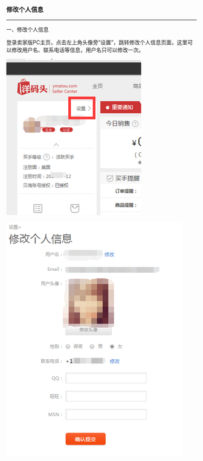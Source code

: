 ### 修改个人信息

---

一、修改个人信息

登录卖家版PC主页，点击左上角头像旁“设置”，跳转修改个人信息页面，这里可以修改用户名、联系电话等信息，用户名只可以修改一次。

![](/seller-platform/images/xggrxx_1.png)

![](/seller-platform/images/xggrxx_2.png)


